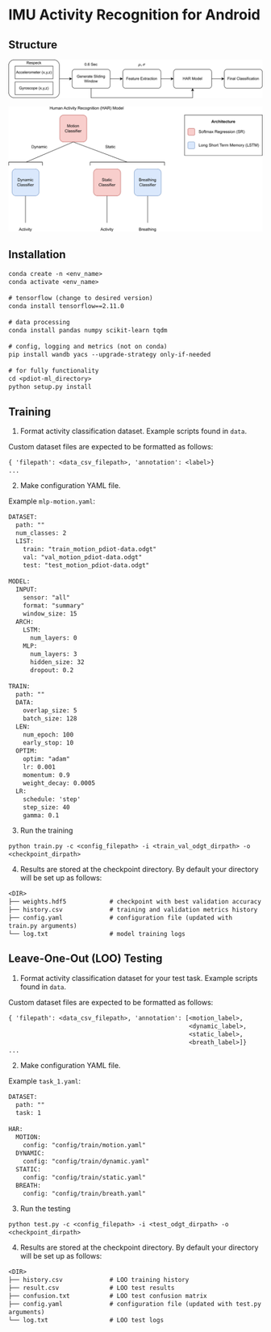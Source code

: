 # IMU Activity Recognition for Android

## Structure

![Diagram](docs/system_architecture.png)

![Diagram](docs/har_model.png)


##  Installation
```
conda create -n <env_name>
conda activate <env_name>

# tensorflow (change to desired version)
conda install tensorflow==2.11.0 

# data processing
conda install pandas numpy scikit-learn tqdm

# config, logging and metrics (not on conda)
pip install wandb yacs --upgrade-strategy only-if-needed

# for fully functionality
cd <pdiot-ml_directory>
python setup.py install
```

## Training
1. Format activity classification dataset. Example scripts found in `data`.

Custom dataset files are expected to be formatted as follows:
```
{ 'filepath': <data_csv_filepath>, 'annotation': <label>}
...
```


2. Make configuration YAML file. 

Example `mlp-motion.yaml`:
```
DATASET:
  path: ""
  num_classes: 2
  LIST:
    train: "train_motion_pdiot-data.odgt"
    val: "val_motion_pdiot-data.odgt"
    test: "test_motion_pdiot-data.odgt"

MODEL:
  INPUT:
    sensor: "all"
    format: "summary"
    window_size: 15
  ARCH:
    LSTM:
      num_layers: 0
    MLP:
      num_layers: 3
      hidden_size: 32
      dropout: 0.2

TRAIN:
  path: ""
  DATA:
    overlap_size: 5
    batch_size: 128
  LEN:
    num_epoch: 100
    early_stop: 10
  OPTIM:
    optim: "adam"
    lr: 0.001
    momentum: 0.9
    weight_decay: 0.0005
  LR:
    schedule: 'step'
    step_size: 40
    gamma: 0.1
```

3. Run the training
```
python train.py -c <config_filepath> -i <train_val_odgt_dirpath> -o <checkpoint_dirpath>
```

4. Results are stored at the checkpoint directory. By default your directory will be set up as follows:
```
<DIR>
├── weights.hdf5            # checkpoint with best validation accuracy
├── history.csv             # training and validation metrics history
├── config.yaml             # configuration file (updated with train.py arguments)
└── log.txt                 # model training logs
```

## Leave-One-Out (LOO) Testing
1. Format activity classification dataset for your test task. Example scripts found in `data`.

Custom dataset files are expected to be formatted as follows:
```
{ 'filepath': <data_csv_filepath>, 'annotation': [<motion_label>, 
                                                  <dynamic_label>,
                                                  <static_label>,
                                                  <breath_label>]}
...
```


2. Make configuration YAML file. 

Example `task_1.yaml`:
```
DATASET:
  path: ""
  task: 1

HAR:
  MOTION:
    config: "config/train/motion.yaml"
  DYNAMIC:
    config: "config/train/dynamic.yaml"
  STATIC:
    config: "config/train/static.yaml"
  BREATH:
    config: "config/train/breath.yaml"
```

3. Run the testing
```
python test.py -c <config_filepath> -i <test_odgt_dirpath> -o <checkpoint_dirpath>
```

4. Results are stored at the checkpoint directory. By default your directory will be set up as follows:
```
<DIR>
├── history.csv             # LOO training history
├── result.csv              # LOO test results
├── confusion.txt           # LOO test confusion matrix 
├── config.yaml             # configuration file (updated with test.py arguments)
└── log.txt                 # LOO test logs
```

